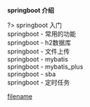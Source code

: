 **springboot 介绍**


?>  springboot 入门<br>
springboot - 常用的功能 <br>
springboot - h2数据库<br>
springboot - 文件上传<br>
springboot - mybatis<br>
springboot - mybatis_plus<br>
springboot - sba<br>
springboot - 定时任务<br>

[filename](_sidebar.md ':include')